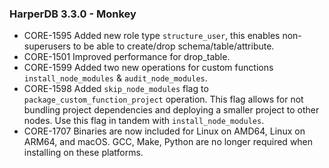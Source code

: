 ### HarperDB 3.3.0 - Monkey

* CORE-1595 Added new role type `structure_user`, this enables non-superusers to be able to create/drop schema/table/attribute. 
* CORE-1501 Improved performance for drop_table. 
* CORE-1599 Added two new operations for custom functions `install_node_modules` & `audit_node_modules`. 
* CORE-1598 Added `skip_node_modules` flag to `package_custom_function_project` operation. This flag allows for not bundling project dependencies and deploying a smaller project to other nodes. Use this flag in tandem with `install_node_modules`. 
* CORE-1707 Binaries are now included for Linux on AMD64, Linux on ARM64, and macOS. GCC, Make, Python are no longer required when installing on these platforms.
